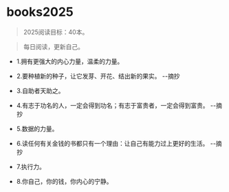 # books2025

>2025阅读目标：40本。

>每日阅读，更新自己。

- 1.拥有更强大的内心力量，温柔的力量。

- 2.要种植新的种子，让它发芽、开花、结出新的果实。 --摘抄

- 3.自助者天助之。

- 4.有志于功名的人，一定会得到功名；有志于富贵者，一定会得到富贵。 --摘抄

- 5.数据的力量。

- 6.读任何有关金钱的书都只有一个理由：让自己有能力过上更好的生活。 --摘抄

- 7.执行力。

- 8.你自己，你的钱，你内心的宁静。
